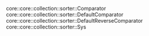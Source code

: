 core::core::collection::sorter::Comparator
core::core::collection::sorter::DefaultComparator
core::core::collection::sorter::DefaultReverseComparator
core::core::collection::sorter::Sys